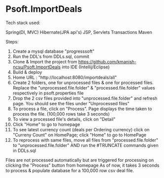 # Psoft.ImportDeals
Tech stack used:

Spring(DI, MVC)
Hibernate(JPA api's)
JSP, Servlets
Transactions
Maven

Steps:

1) Create a mysql database "progresssoft"
2) Run the DDL's from DDLs.sql, commit
3) Clone & Import the project from https://github.com/kmanish-ncsu/Psoft.ImportDeals into IDE (Intellij/Eclipse)
4) Build & deploy
5) Home URL : "http://localhost:8080/importdeals/all"
6) Create 2 folders, one for unprocessed files & one for processed files. Replace the "unprocessed.file.folder" & "processed.file.folder" values respectively in psoft.properties file
7) Drop the 2 csv files provided into "unprocessed.file.folder" and refresh page. You should see the files under "Unprocessed files"
8) To process a file, click on "Process". Page displays the time taken to process the file. (100,000 rows take 3 seconds)
9) To view a processed file's details, click on "Detail"
10) Click "Home" to go to homepage
11) To see latest currency count (deals per Ordering currency) click on "Curreny Count" on HomePage; click "Home" to go to HomePage
12) To reprocess with same files, move all files from "processed.file.folder" to "unprocessed.file.folder" AND run the #TRUNCATE commands given in DDLs.sql

Files are not processed automatically but are triggered for processing on clicking the "Process" button from homepage
As of now, it takes 3 seconds to process & populate database for a 100,000 row csv deal file.
